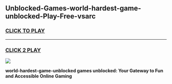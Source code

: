 
## Unblocked-Games-world-hardest-game-unblocked-Play-Free-vsarc
<h3>
<a href="https://premium76.site?title=world-hardest-game-unblocked&ref=09A">CLICK TO PLAY</a></h3>
<hr>

<h3>
<a href="https://premium76.site?title=world-hardest-game-unblocked&ref=09A">CLICK 2 PLAY</a>
  
</h3>

<a href="https://premium76.site?title=world-hardest-game-unblocked&ref=09A"><img src="https://clearcache.store/games.png"></a>


**world-hardest-game-unblocked games unblocked: Your Gateway to Fun and Accessible Online Gaming**
